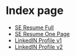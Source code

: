 # Index page
- [SE Resume Full](./se_resume_full.md)
- [SE Resume One Page](./se_resume_onepage.md)
- [LinkedIN Profile v1](./kirill_linkedin_profile.md)
- [LinkedIN Profile v2](./kirill_linkedin_profile_v2.md)
